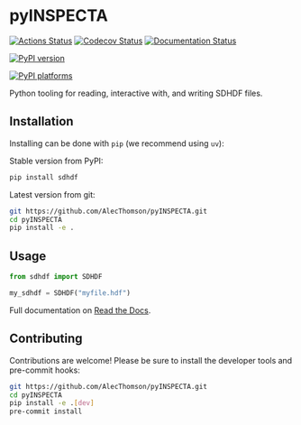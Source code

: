 # pyINSPECTA

[![Actions Status][actions-badge]][actions-link]
[![Codecov Status][codecov-badge]][codecov-link]
[![Documentation Status][rtd-badge]][rtd-link]

[![PyPI version][pypi-version]][pypi-link]

<!-- [![Conda-Forge][conda-badge]][conda-link] -->

[![PyPI platforms][pypi-platforms]][pypi-link]

<!-- [![GitHub Discussion][github-discussions-badge]][github-discussions-link] -->


<!-- prettier-ignore-start -->
[codecov-link]:             https://codecov.io/gh/AlecThomson/pyINSPECTA
[codecov-badge]:            https://codecov.io/gh/AlecThomson/pyINSPECTA/graph/badge.svg?token=7EARBRN20D
[actions-badge]:            https://github.com/AlecThomson/pyINSPECTA/workflows/CI/badge.svg
[actions-link]:             https://github.com/AlecThomson/pyINSPECTA/actions
[conda-badge]:              https://img.shields.io/conda/vn/conda-forge/sdhdf
[conda-link]:               https://github.com/conda-forge/sdhdf-feedstock
[github-discussions-badge]: https://img.shields.io/static/v1?label=Discussions&message=Ask&color=blue&logo=github
[github-discussions-link]:  https://github.com/AlecThomson/pyINSPECTA/discussions
[pypi-link]:                https://pypi.org/project/sdhdf/
[pypi-platforms]:           https://img.shields.io/pypi/pyversions/sdhdf
[pypi-version]:             https://img.shields.io/pypi/v/sdhdf
[rtd-badge]:                https://readthedocs.org/projects/sdhdf/badge/?version=latest
[rtd-link]:                 https://pyinspecta.readthedocs.io/en/latest/?badge=latest


<!-- prettier-ignore-end -->

Python tooling for reading, interactive with, and writing SDHDF files.

<!-- SPHINX-START -->
## Installation

Installing can be done with `pip` (we recommend using `uv`):

Stable version from PyPI:

```bash
pip install sdhdf
```

Latest version from git:

```bash
git https://github.com/AlecThomson/pyINSPECTA.git
cd pyINSPECTA
pip install -e .
```

## Usage

```python
from sdhdf import SDHDF

my_sdhdf = SDHDF("myfile.hdf")
```

Full documentation on [Read the Docs](https://pyinspecta.readthedocs.io/en/latest/).

## Contributing

Contributions are welcome! Please be sure to install the developer tools and pre-commit hooks:

```bash
git https://github.com/AlecThomson/pyINSPECTA.git
cd pyINSPECTA
pip install -e .[dev]
pre-commit install
```
